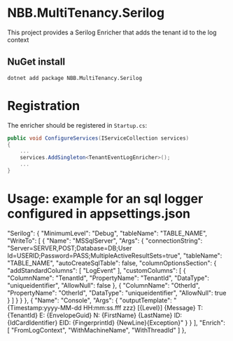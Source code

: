 # NBB.MultiTenancy.Serilog

This project provides a Serilog Enricher that adds the tenant id to the log context

## NuGet install
```
dotnet add package NBB.MultiTenancy.Serilog
```
# Registration
The enricher should be registered in `Startup.cs`:

```csharp
public void ConfigureServices(IServiceCollection services)
{
    ...
    services.AddSingleton<TenantEventLogEnricher>();
    ...
}
```

# Usage: example for an sql logger configured in appsettings.json
  "Serilog": {
    "MinimumLevel": "Debug",
    "tableName": "TABLE_NAME",
    "WriteTo": [
      {
        "Name": "MSSqlServer",
        "Args": {
          "connectionString": "Server=SERVER,POST;Database=DB;User Id=USERID;Password=PASS;MultipleActiveResultSets=true",
          "tableName": "TABLE_NAME",
          "autoCreateSqlTable": false,
          "columnOptionsSection": {
            "addStandardColumns": [ "LogEvent" ],
            "customColumns": [
              {
                "ColumnName": "TenantId",
                "PropertyName": "TenantId",
                "DataType": "uniqueidentifier",
                "AllowNull": false
              },
              {
                "ColumnName": "OtherId",
                "PropertyName": "OtherId",
                "DataType": "uniqueidentifier",
                "AllowNull": true
              }
            ]
          }
        }
      },
      {
        "Name": "Console",
        "Args": {
          "outputTemplate": "{Timestamp:yyyy-MM-dd HH:mm:ss.fff zzz} [{Level}] {Message} T: {TenantId} E: {EnvelopeGuid} N: {FirstName} {LastName} ID: {IdCardIdentifier} EID: {FingerprintId} {NewLine}{Exception}"
        }
      }
    ],
    "Enrich": [ "FromLogContext", "WithMachineName", "WithThreadId" ]
  },

